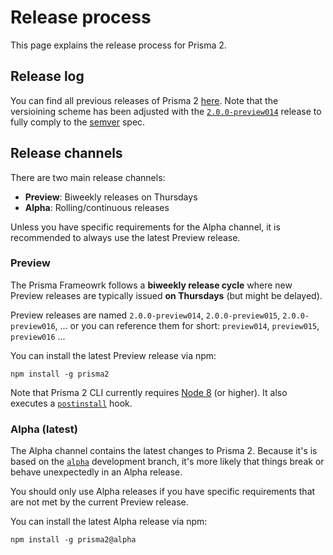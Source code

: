 # Release process

This page explains the release process for Prisma 2.

## Release log

You can find all previous releases of Prisma 2 [here](https://github.com/prisma/prisma2/releases). Note that the versioining scheme has been adjusted with the [`2.0.0-preview014`](https://github.com/prisma/prisma2/releases/tag/2.0.0-preview014) release to fully comply to the [semver](https://semver.org/) spec.

## Release channels

There are two main release channels:

- **Preview**: Biweekly releases on Thursdays
- **Alpha**: Rolling/continuous releases

Unless you have specific requirements for the Alpha channel, it is recommended to always use the latest Preview release.

### Preview

The Prisma Frameowrk follows a **biweekly release cycle** where new Preview releases are typically issued **on Thursdays** (but might be delayed). 

Preview releases are named `2.0.0-preview014`, `2.0.0-preview015`, `2.0.0-preview016`, ... or you can reference them for short: `preview014`, `preview015`, `preview016` ...

You can install the latest Preview release via npm:

```
npm install -g prisma2
```

Note that Prisma 2 CLI currently requires [Node 8](https://nodejs.org/en/download/releases/) (or higher). It also executes a [`postinstall`](./prisma2-cli.md#the-postinstall-hook) hook.


### Alpha (latest)

The Alpha channel contains the latest changes to Prisma 2. Because it's is based on the [`alpha`](https://github.com/prisma/prisma2/tree/alpha) development branch, it's more likely that things break or behave unexpectedly in an Alpha release.

You should only use Alpha releases if you have specific requirements that are not met by the current Preview release.

You can install the latest Alpha release via npm:

```
npm install -g prisma2@alpha
```
